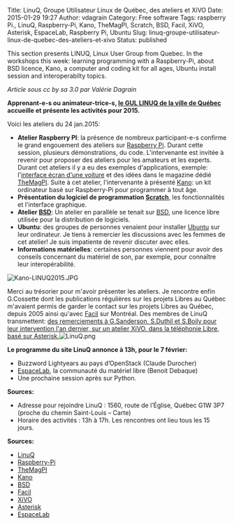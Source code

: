 Title: LinuQ, Groupe Utilisateur Linux de Québec, des ateliers et XiVO
Date: 2015-01-29 19:27
Author: vdagrain
Category: Free software
Tags: raspberry Pi., LinuQ, Raspberry-Pi, Kano, TheMagPI, Scratch, BSD, Facil, XiVO, Asterisk, EspaceLab, Raspberry Pi, Ubuntu
Slug: linuq-groupe-utilisateur-linux-de-quebec-des-ateliers-et-xivo
Status: published

This section presents LINUQ, Linux User Group from Quebec. In the
workshops this week: learning programming with a Raspberry-Pi, about BSD
licence, Kano, a computer and coding kit for all ages, Ubuntu install
session and interoperabilty topics.

*Article sous cc by sa 3.0 par Valérie Dagrain*

**Apprenant-e-s ou animateur-trice-s, [le GUL LINUQ de la ville de
Québec](http://www.linuq.org) accueille et présente les activités pour
2015.**

Voici les ateliers du 24 jan.2015:

-   **Atelier Raspberry PI**: la présence de nombreux participant-e-s
    confirme le grand engouement des ateliers sur [Raspberry
    Pi](http://www.raspberrypi.org). Durant cette session, plusieurs
    démonstrations, du code. L'intervenante est invitée à revenir pour
    proposer des ateliers pour les amateurs et les experts. Durant cet
    ateliers il y a eu des exemples d'applications, exemple:
    l'[interface écran d'une
    voiture](http://www.solidrnet.fr/v2/wp-content/uploads/2013/10/car-rasp1.jpg)
    et des idées dans le magazine dédié
    [TheMagPI](http://www.themagpi.com/). Suite à cet atelier,
    l'intervenante à présenté
    [Kano](https://www.kickstarter.com/projects/alexklein/kano-a-computer-anyone-can-make):
    un kit ordinateur basé sur Raspberry-Pi pour programmer à tout âge.
-   **Présentation du logiciel de programmation
    [Scratch](http://scratch.mit.edu/)**, les fonctionnalités et
    l'interface graphique.
-   **Atelier [BSD](/index.php?tag/BSD)**: Un atelier en parallèle se
    tenait sur [BSD](http://fr.wikipedia.org/wiki/Licence_BSD), une
    licence libre utilisée pour la distribution de logiciels.
-   **Ubuntu**: des groupes de personnes venaient pour installer
    [Ubuntu](/index.php?tag/Ubuntu) sur leur ordinateur. Je tiens à
    remercier les discussions avec les femmes de cet atelier! Je suis
    impatiente de revenir discuter avec elles.
-   **Informations matérielles**: certaines personnes viennent pour
    avoir des conseils concernant du matériel de son, par exemple, pour
    connaître leur interopérabilité.

![Kano-LINUQ2015.JPG](/images/blog/Kano-LINUQ2015.JPG "Kano-LINUQ2015.JPG, janv. 2015")

Merci au trésorier pour m'avoir présenter les ateliers. Je rencontre
enfin G.Cossette dont les publications régulières sur les projets Libres
au Québec m'avaient permis de garder le contact sur les projets Libres
au Québec, depuis 2005 ainsi qu'avec [Facil](http://facil.qc.ca/) sur
Montréal. Des membres de LinuQ transmettent: <ins>des remerciements à
G.Sanderson, S.Duthil et S.Boily pour leur intervention l'an dernier,
sur un atelier [XiVO](http://www.xivo.io/), dans la téléphonie Libre,
basé sur
[Asterisk](http://www.asterisk.org/).</ins>![LinuQ.png](/images/blog/LinuQ.png "LinuQ.png, janv. 2015")

**Le programme du site LinuQ annonce à 13h, pour le 7 février:**

-   Buzzword Lightyears au pays d’OpenStack (Claude Durocher)
-   [EspaceLab](https://espacelab2014.wordpress.co/), la communauté du
    matériel libre (Benoit Debaque)
-   Une prochaine session après sur Python.

**Sources:**

-   Adresse pour rejoindre LinuQ : 1560, route de l’Église, Québec G1W
    3P7 (proche du chemin Saint-Louis – Carte)
-   Horaire des activités : 13h à 17h. Les rencontres ont lieu tous les
    15 jours.

**Sources:**

-   [LinuQ](http://www.linuq.org)
-   [Raspberry-Pi](http://www.raspberrypi.org)
-   [TheMagPI](http://www.themagpi.com)
-   [Kano](http://scratch.mit.edu)
-   [BSD](http://fr.wikipedia.org/wiki/Licence_BSD)
-   [Facil](http://facil.qc.ca)
-   [XiVO](http://www.xivo.io)
-   [Asterisk](http://www.asterisk.org)
-   [EspaceLab](https://espacelab2014.wordpress.co)

</p>

